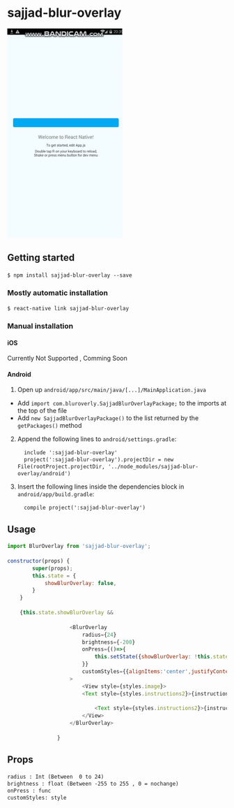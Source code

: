 
# sajjad-blur-overlay
![](giphy.gif)



## Getting started

`$ npm install sajjad-blur-overlay --save`

### Mostly automatic installation

`$ react-native link sajjad-blur-overlay`

### Manual installation


#### iOS

Currently Not Supported , Comming Soon

#### Android

1. Open up `android/app/src/main/java/[...]/MainApplication.java`
  - Add `import com.bluroverly.SajjadBlurOverlayPackage;` to the imports at the top of the file
  - Add `new SajjadBlurOverlayPackage()` to the list returned by the `getPackages()` method
2. Append the following lines to `android/settings.gradle`:
  	```
      include ':sajjad-blur-overlay'
      project(':sajjad-blur-overlay').projectDir = new File(rootProject.projectDir, '../node_modules/sajjad-blur-overlay/android')

  	```
3. Insert the following lines inside the dependencies block in `android/app/build.gradle`:
  	```
      compile project(':sajjad-blur-overlay')
  	```


## Usage
```javascript
import BlurOverlay from 'sajjad-blur-overlay';

constructor(props) {
        super(props);
        this.state = {
            showBlurOverlay: false,
        }
    }
    
    {this.state.showBlurOverlay &&

                    <BlurOverlay
                        radius={24}
                        brightness={-200}
                        onPress={()=>{
                            this.setState({showBlurOverlay: !this.state.showBlurOverlay});
                        }}
                        customStyles={{alignItems:'center',justifyContent:'center'}}
                    >
                        <View style={styles.image}>
                        <Text style={styles.instructions2}>{instructions}</Text>

                            <Text style={styles.instructions2}>{instructions}</Text>
                        </View>
                    </BlurOverlay>

                }
```
  
  
  
  ## Props
  ```
  radius : Int (Between  0 to 24)
  brightness : float (Between -255 to 255 , 0 = nochange)
  onPress : func
  customStyles: style
```
